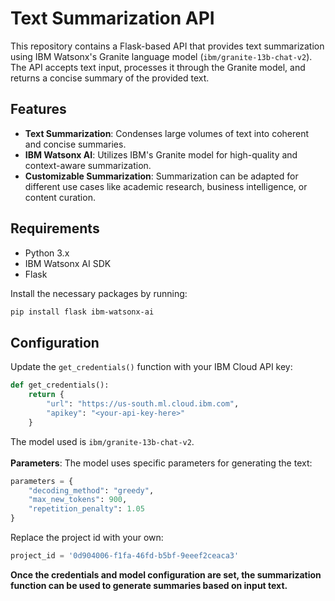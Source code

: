 # Text Summarization API

This repository contains a Flask-based API that provides text summarization using IBM Watsonx's Granite language model (`ibm/granite-13b-chat-v2`). The API accepts text input, processes it through the Granite model, and returns a concise summary of the provided text.

## Features
- **Text Summarization**: Condenses large volumes of text into coherent and concise summaries.
- **IBM Watsonx AI**: Utilizes IBM's Granite model for high-quality and context-aware summarization.
- **Customizable Summarization**: Summarization can be adapted for different use cases like academic research, business intelligence, or content curation.

## Requirements

- Python 3.x
- IBM Watsonx AI SDK
- Flask

Install the necessary packages by running:

```bash
pip install flask ibm-watsonx-ai
```

## Configuration

Update the `get_credentials()` function with your IBM Cloud API key:

```python
def get_credentials():
    return {
        "url": "https://us-south.ml.cloud.ibm.com",
        "apikey": "<your-api-key-here>"
    }
```
The model used is `ibm/granite-13b-chat-v2`. <br>
<br>
**Parameters**: The model uses specific parameters for generating the text:
```python
parameters = {
    "decoding_method": "greedy",
    "max_new_tokens": 900,
    "repetition_penalty": 1.05
}
```
Replace the project id with your own:
```python
project_id = '0d904006-f1fa-46fd-b5bf-9eeef2ceaca3'
```
**Once the credentials and model configuration are set, the summarization function can be used to generate summaries based on input text.**
